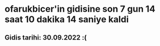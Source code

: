 # ofarukbicer'in gidisine son 7 gun 14 saat 10 dakika 14 saniye kaldi

## Gidis tarihi: 30.09.2022 :(